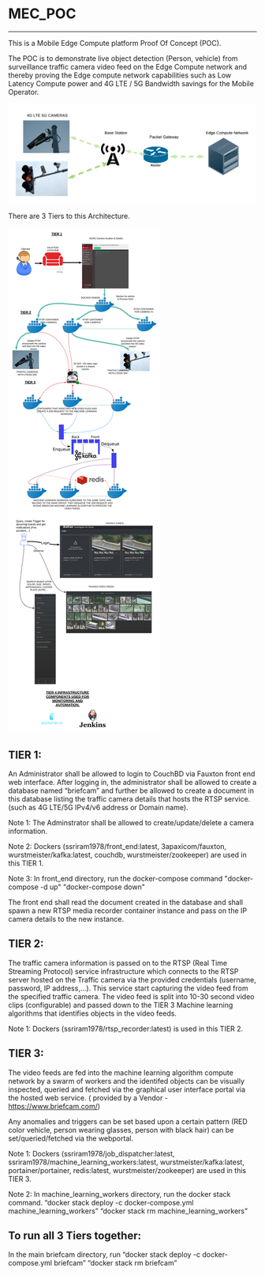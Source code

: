 # MEC_POC
------------------
This is a Mobile Edge Compute platform Proof Of Concept (POC).

The POC is to demonstrate live object detection (Person, vehicle) from surveillance traffic camera video feed on the Edge Compute network and thereby proving the Edge compute network capabilities such as Low Latency Compute power and 4G LTE / 5G  Bandwidth savings for the Mobile Operator.

![](POC_Demo_setup.png)

There are 3 Tiers to this Architecture.

![](Architecture.png)

TIER 1:
-------
An Administrator shall be allowed to login to CouchBD via Fauxton front end web interface.
After logging in, the administrator shall be allowed to create a database named “briefcam” and further be allowed to create a document in this database listing the traffic camera details that hosts the RTSP service. (such as 4G LTE/5G IPv4/v6 address or Domain name).

Note 1: The Adminstrator shall be allowed to create/update/delete a camera information.

Note 2: Dockers (ssriram1978/front_end:latest, 3apaxicom/fauxton, wurstmeister/kafka:latest, couchdb, wurstmeister/zookeeper) are used in this TIER 1.

Note 3:  In front_end directory, run the docker-compose command 
"docker-compose -d up"
"docker-compose down"

The front end shall read the document created in the database and shall spawn a new RTSP media recorder container instance and pass on the IP camera details to the new instance.

TIER 2:
-------
The traffic camera information is passed on to the RTSP (Real Time Streaming Protocol) service infrastructure which connects to the RTSP server hosted on the Traffic camera via the provided credentials (username, password, IP address,...).
This service start capturing the video feed from the specified traffic camera.
The video feed is split into 10-30 second video clips (configurable) and passed down to the TIER 3 Machine learning algorithms that identifies objects in the video feeds.

Note 1: Dockers (ssriram1978/rtsp_recorder:latest) is used in this TIER 2.

TIER 3:
-------
The video feeds are fed into the machine learning algorithm compute network by a swarm of workers and the identifed objects can be visually inspected, queried and fetched via the graphical user interface portal via the hosted web service. ( provided by a Vendor -  https://www.briefcam.com/) 

Any anomalies and triggers can be set based upon a certain pattern (RED color vehicle, person wearing glasses, person with black hair) can be set/queried/fetched via the webportal.

Note 1: Dockers (ssriram1978/job_dispatcher:latest, ssriram1978/machine_learning_workers:latest, wurstmeister/kafka:latest, portainer/portainer, redis:latest, wurstmeister/zookeeper) are used in this TIER 3.

Note 2: In machine_learning_workers directory, run the docker stack command. 
“docker stack deploy -c docker-compose.yml machine_learning_workers”
“docker stack rm machine_learning_workers”

To run all 3 Tiers together: 
---------------------------
In the main briefcam directory, run 
“docker stack deploy -c docker-compose.yml briefcam”
“docker stack rm briefcam”
